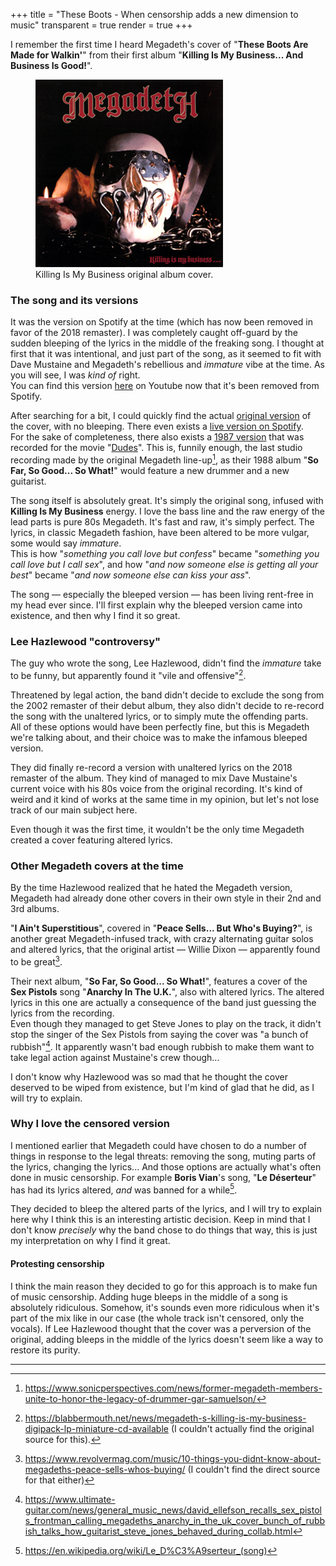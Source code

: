 +++
title = "These Boots - When censorship adds a new dimension to music"
transparent = true
render = true
+++

I remember the first time I heard Megadeth's cover of "**These Boots Are Made
for Walkin'**" from their first album "**Killing Is My Business... And Business
Is Good!**".

<figure class="centered">
<img src="kimb.jpg" class="centered_img"
     alt="Killing Is My Business original album cover"
/>
<figcaption class="caption">Killing Is My Business original album cover.<figcaption/>
</figure>

### The song and its versions

It was the version on Spotify at the time (which has now been removed in favor
of the 2018 remaster). I was completely caught off-guard by the sudden bleeping
of the lyrics in the middle of the freaking song. I thought at first that it
was intentional, and just part of the song, as it seemed to fit with Dave
Mustaine and Megadeth's rebellious and _immature_ vibe at the time. As you will
see, I was _kind of_ right.<br/>
You can find this version [here](https://youtu.be/XiBc5LBPVck) on Youtube now
that it's been removed from Spotify.

After searching for a bit, I could quickly find the actual [original
version](https://youtu.be/8nj71ciYbwoof) of the cover, with no bleeping. There
even exists a [live version on
Spotify](https://open.spotify.com/track/6swRltvx9tD1oMfTFoVJXN?si=5bdc5ff6c45d46a1).<br/>
For the sake of completeness, there also exists a [1987
version](https://youtu.be/BNNob42zlto) that was recorded for the movie
"[Dudes](https://en.wikipedia.org/wiki/Dudes_\(film\))". This is, funnily
enough, the last studio recording made by the original Megadeth line-up[^1], as
their 1988 album "**So Far, So Good... So What!**" would feature a new drummer
and a new guitarist.

The song itself is absolutely great. It's simply the original song, infused
with **Killing Is My Business** energy. I love the bass line and the raw energy
of the lead parts is pure 80s Megadeth. It's fast and raw, it's simply perfect.
The lyrics, in classic Megadeth fashion, have been altered to be more vulgar,
some would say _immature_.<br/>
This is how "_something you call love but confess_"
became "_something you call love but I call sex_", and how "_and now someone else
is getting all your best_" became "_and now someone else can kiss your ass_".

The song — especially the bleeped version — has been living rent-free in my
head ever since. I'll first explain why the bleeped version came into existence,
and then why I find it so great.

### Lee Hazlewood "controversy"

The guy who wrote the song, Lee Hazlewood, didn't find the _immature_ take to
be funny, but apparently found it "vile and offensive"[^2].<br/>

Threatened by legal action, the band didn't decide to exclude the song from
the 2002 remaster of their debut album, they also didn't decide to re-record
the song with the unaltered lyrics, or to simply mute the offending parts. <br/>
All of these options would have been perfectly fine, but this is Megadeth we're
talking about, and their choice was to make the infamous bleeped version.

They did finally re-record a version with unaltered lyrics on the 2018 remaster
of the album. They kind of managed to mix Dave Mustaine's current voice with
his 80s voice from the original recording. It's kind of weird and it kind
of works at the same time in my opinion, but let's not lose track of our main
subject here.

Even though it was the first time, it wouldn't be the only time Megadeth
created a cover featuring altered lyrics.

### Other Megadeth covers at the time
By the time Hazlewood realized that he hated the Megadeth version, Megadeth had
already done other covers in their own style in their 2nd and 3rd albums.

"**I Ain't Superstitious**", covered in "**Peace Sells... But Who's Buying?**",
is another great Megadeth-infused track, with crazy alternating guitar solos
and altered lyrics,
that the original artist — Willie Dixon — apparently found to be great[^3].

Their next album, "**So Far, So Good... So What!**", features a cover of the
**Sex Pistols** song "**Anarchy In The U.K.**", also with altered lyrics.
The altered lyrics in this one are actually a consequence of the band just
guessing the lyrics from the recording.<br/>
Even though they managed to get Steve Jones to play on the track, it didn't
stop the singer of the Sex Pistols from saying the cover was "a bunch of
rubbish"[^4]. It apparently wasn't bad enough rubbish to make them want to
take legal action against Mustaine's crew though...

I don't know why Hazlewood was so mad that he thought the cover deserved to
be wiped from existence, but I'm kind of glad that he did, as I will try to
explain.

### Why I love the censored version

I mentioned earlier that Megadeth could have chosen to do a number of things
in response to the legal threats: removing the song, muting parts of the lyrics,
changing the lyrics... And those options are actually what's often done
in music censorship. For example **Boris Vian**'s song, "**Le Déserteur**"
has had its lyrics altered, _and_ was banned for a while[^5].

They decided to bleep the altered parts of the lyrics, and I will try to
explain here why I think this is an interesting artistic decision. Keep in mind
that I don't know _precisely_ why the band chose to do things that way, this is
just my interpretation on why I find it great.

#### Protesting censorship

I think the main reason they decided to go for this approach is to make fun of
music censorship. Adding huge bleeps in the middle of a song is absolutely
ridiculous. Somehow, it's sounds even more ridiculous when it's part of the mix
like in our case (the whole track isn't censored, only the vocals). If Lee
Hazlewood thought that the cover was a perversion of the original, adding bleeps
in the middle of the lyrics doesn't seem like a way to restore its purity.

---
[^1]: <https://www.sonicperspectives.com/news/former-megadeth-members-unite-to-honor-the-legacy-of-drummer-gar-samuelson/>
[^2]: <https://blabbermouth.net/news/megadeth-s-killing-is-my-business-digipack-lp-miniature-cd-available> (I couldn't actually find the original source for this).
[^3]: <https://www.revolvermag.com/music/10-things-you-didnt-know-about-megadeths-peace-sells-whos-buying/> (I couldn't find the direct source for that either)
[^4]: <https://www.ultimate-guitar.com/news/general_music_news/david_ellefson_recalls_sex_pistols_frontman_calling_megadeths_anarchy_in_the_uk_cover_bunch_of_rubbish_talks_how_guitarist_steve_jones_behaved_during_collab.html>
[^5]: <https://en.wikipedia.org/wiki/Le_D%C3%A9serteur_(song)>
